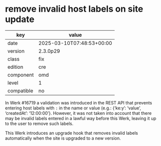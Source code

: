 [//]: # (werk v2)
# remove invalid host labels on site update

key        | value
---------- | ---
date       | 2025-03-10T07:48:53+00:00
version    | 2.3.0p29
class      | fix
edition    | cre
component  | omd
level      | 1
compatible | no

In Werk #16719 a validation was introduced in the REST API that
prevents entering host labels with `:` in the name or value (e.g.:
{‘ke:y’: ‘value’, ‘createdAt’: ‘12:00:00’}.
However, it was not taken into account that there may be invalid labels
entered in a lawful way before this Werk, leaving it up to the user to
remove such labels.

This Werk introduces an upgrade hook that removes invalid labels
automatically when the site is upgraded to a new version.

